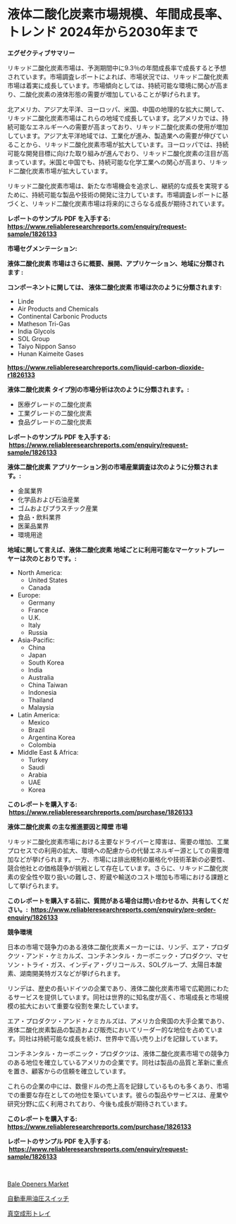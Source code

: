 <p><h1>液体二酸化炭素市場規模、年間成長率、トレンド 2024年から2030年まで</h1></p><p><strong>エグゼクティブサマリー</strong></p>
<p><p>リキッド二酸化炭素市場は、予測期間中に9.3％の年間成長率で成長すると予想されています。市場調査レポートによれば、市場状況では、リキッド二酸化炭素市場は着実に成長しています。市場傾向としては、持続可能な環境に関心が高まり、二酸化炭素の液体形態の需要が増加していることが挙げられます。</p><p>北アメリカ、アジア太平洋、ヨーロッパ、米国、中国の地理的な拡大に関して、リキッド二酸化炭素市場はこれらの地域で成長しています。北アメリカでは、持続可能なエネルギーへの需要が高まっており、リキッド二酸化炭素の使用が増加しています。アジア太平洋地域では、工業化が進み、製造業への需要が伸びていることから、リキッド二酸化炭素市場が拡大しています。ヨーロッパでは、持続可能な開発目標に向けた取り組みが進んでおり、リキッド二酸化炭素の注目が高まっています。米国と中国でも、持続可能な化学工業への関心が高まり、リキッド二酸化炭素市場が拡大しています。</p><p>リキッド二酸化炭素市場は、新たな市場機会を追求し、継続的な成長を実現するために、持続可能な製品や技術の開発に注力しています。市場調査レポートに基づくと、リキッド二酸化炭素市場は将来的にさらなる成長が期待されています。</p></p>
<p><strong>レポートのサンプル PDF を入手する: <a href="https://www.reliableresearchreports.com/enquiry/request-sample/1826133">https://www.reliableresearchreports.com/enquiry/request-sample/1826133</a></strong></p>
<p><strong>市場セグメンテーション:</strong></p>
<p><strong> 液体二酸化炭素 市場はさらに概要、展開、アプリケーション、地域に分類されます :</strong></p>
<p><strong>コンポーネントに関しては、 液体二酸化炭素 市場は次のように分類されます: &nbsp;</strong></p>
<p><ul><li>Linde</li><li>Air Products and Chemicals</li><li>Continental Carbonic Products</li><li>Matheson Tri-Gas</li><li>India Glycols</li><li>SOL Group</li><li>Taiyo Nippon Sanso</li><li>Hunan Kaimeite Gases</li></ul></p>
<p><strong><a href="https://www.reliableresearchreports.com/liquid-carbon-dioxide-r1826133">https://www.reliableresearchreports.com/liquid-carbon-dioxide-r1826133</a></strong></p>
<p><strong> 液体二酸化炭素 タイプ別の市場分析は次のように分類されます。:</strong></p>
<p><ul><li>医療グレードの二酸化炭素</li><li>工業グレードの二酸化炭素</li><li>食品グレードの二酸化炭素</li></ul></p>
<p><strong>レポートのサンプル PDF を入手する: &nbsp;<a href="https://www.reliableresearchreports.com/enquiry/request-sample/1826133">https://www.reliableresearchreports.com/enquiry/request-sample/1826133</a></strong></p>
<p><strong> 液体二酸化炭素 アプリケーション別の市場産業調査は次のように分類されます。:</strong></p>
<p><ul><li>金属業界</li><li>化学品および石油産業</li><li>ゴムおよびプラスチック産業</li><li>食品・飲料業界</li><li>医薬品業界</li><li>環境用途</li></ul></p>
<p><strong>地域に関して言えば、液体二酸化炭素 地域ごとに利用可能なマーケットプレーヤーは次のとおりです。:</strong></p>
<p><ul>
    <li>
        North America:
        <ul>
            <li>United States</li>
            <li>Canada</li>
        </ul>
    </li>
    <li>
        Europe:
        <ul>
            <li>Germany</li>
            <li>France</li>
            <li>U.K.</li>
            <li>Italy</li>
            <li>Russia</li>
        </ul>
    </li>
    <li>
        Asia-Pacific:
        <ul>
            <li>China</li>
            <li>Japan</li>
            <li>South Korea</li>
            <li>India</li>
            <li>Australia</li>
            <li>China Taiwan</li>
            <li>Indonesia</li>
            <li>Thailand</li>
            <li>Malaysia</li>
        </ul>
    </li>
    <li>
        Latin America:
        <ul>
            <li>Mexico</li>
            <li>Brazil</li>
            <li>Argentina Korea</li>
            <li>Colombia</li>
        </ul>
    </li>
    <li>
        Middle East & Africa:
        <ul>
            <li>Turkey</li>
            <li>Saudi</li>
            <li>Arabia</li>
            <li>UAE</li>
            <li>Korea</li>
        </ul>
    </li>
    </ul></p>
<p><strong>このレポートを購入する: &nbsp;<a href="https://www.reliableresearchreports.com/purchase/1826133">https://www.reliableresearchreports.com/purchase/1826133</a></strong></p>
<p><strong>液体二酸化炭素 の主な推進要因と障壁 市場</strong></p>
<p><p>リキッド二酸化炭素市場における主要なドライバーと障害は、需要の増加、工業プロセスでの利用の拡大、環境への配慮からの代替エネルギー源としての需要増加などが挙げられます。一方、市場には排出規制の厳格化や技術革新の必要性、競合他社との価格競争が挑戦として存在しています。さらに、リキッド二酸化炭素の安全性や取り扱いの難しさ、貯蔵や輸送のコスト増加も市場における課題として挙げられます。</p></p>
<p><strong>このレポートを購入する前に、質問がある場合は問い合わせるか、共有してください。:&nbsp; <a href="https://www.reliableresearchreports.com/enquiry/pre-order-enquiry/1826133">https://www.reliableresearchreports.com/enquiry/pre-order-enquiry/1826133</a></strong></p>
<p><strong>競争環境</strong></p>
<p><p>日本の市場で競争力のある液体二酸化炭素メーカーには、リンデ、エア・プロダクツ・アンド・ケミカルズ、コンチネンタル・カーボニック・プロダクツ、マセソン・トライ・ガス、インディア・グリコールス、SOLグループ、太陽日本酸素、湖南開美特ガスなどが挙げられます。</p><p>リンデは、歴史の長いドイツの企業であり、液体二酸化炭素市場で広範囲にわたるサービスを提供しています。同社は世界的に知名度が高く、市場成長と市場規模の拡大において重要な役割を果たしています。</p><p>エア・プロダクツ・アンド・ケミカルズは、アメリカ合衆国の大手企業であり、液体二酸化炭素製品の製造および販売においてリーダー的な地位を占めています。同社は持続可能な成長を続け、世界中で高い売り上げを記録しています。</p><p>コンチネンタル・カーボニック・プロダクツは、液体二酸化炭素市場での競争力のある地位を確立しているアメリカの企業です。同社は製品の品質と革新に重点を置き、顧客からの信頼を確立しています。</p><p>これらの企業の中には、数億ドルの売上高を記録しているものも多くあり、市場での重要な存在としての地位を築いています。彼らの製品やサービスは、産業や研究分野に広く利用されており、今後も成長が期待されています。</p></p>
<p><strong>このレポートを購入する: &nbsp; <a href="https://www.reliableresearchreports.com/purchase/1826133">https://www.reliableresearchreports.com/purchase/1826133</a></strong></p>
<p><strong>レポートのサンプル PDF を入手する: &nbsp;<a href="https://www.reliableresearchreports.com/enquiry/request-sample/1826133">https://www.reliableresearchreports.com/enquiry/request-sample/1826133</a></strong><strong></strong></p>
<p>&nbsp;</p>
<p><p><a href="https://github.com/mancsybtousav/Market-Research-Report-List-2/blob/main/bale-openers-market.md">Bale Openers Market</a></p><p><a href="https://github.com/marbadji/Market-Research-Report-List-1/blob/main/307778831818.md">自動車用油圧スイッチ</a></p><p><a href="https://github.com/KaydenJohns1964/Market-Research-Report-List-1/blob/main/963242931819.md">真空成形トレイ</a></p></p>